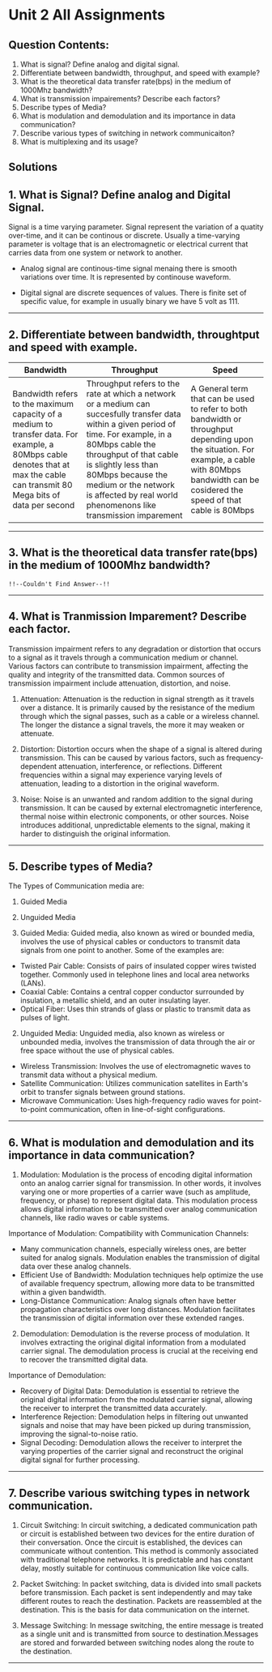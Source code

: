 # Unit 2 All Assignments
## Question Contents:
1. What is signal? Define analog and digital signal.
2. Differentiate between bandwidth, throughput, and speed with example?
3. What is the theoretical data transfer rate(bps) in the medium of 1000Mhz bandwidth?
4. What is transmission impairements? Describe each factors?
5. Describe types of Media?
6. What is modulation and demodulation and its importance in data communication?
7. Describe various types of switching in network communicaiton?
8. What is multiplexing and its usage?

## Solutions
## 1. What is Signal? Define analog and Digital Signal.
Signal is a time varying parameter. Signal represent the variation of a quatity over-time, and it can be continous or discrete. Usually a time-varying parameter is voltage that is an electromagnetic or electrical current that carries data from one system or network to another.

* Analog signal are continous-time signal menaing there is smooth variations over time. It is represented by continouse waveform.

* Digital signal are discrete sequences of values. There is finite set of specific value, for example in usually binary we have 5 volt as 111. 

---

## 2. Differentiate between bandwidth, throughtput and speed with example.
|Bandwidth      |Throughput       |Speed                |
|---------------|-----------------|---------------------|
|Bandwidth refers to the maximum capacity of a medium to transfer data. For example, a 80Mbps cable denotes that at max the cable can transmit 80 Mega bits of data per second|Throughput refers to the rate at which a network or a medium can succesfully transfer data within a given period of time. For example, in a 80Mbps cable the throughput of that cable is slightly less than 80Mbps because the medium or the network is affected by real world phenomenons like transmission imparement| A General term that can be used to refer to both bandwidth or throughput depending upon the situation. For example, a cable with 80Mbps bandwidth can be cosidered the speed of that cable is 80Mbps|

---

## 3. What is the theoretical data transfer rate(bps) in the medium of 1000Mhz bandwidth?
    !!--Couldn't Find Answer--!!

---

## 4. What is Tranmission Imparement? Describe each factor.
Transmission impairment refers to any degradation or distortion that occurs to a signal as it travels through a communication medium or channel. Various factors can contribute to transmission impairment, affecting the quality and integrity of the transmitted data. Common sources of transmission impairment include attenuation, distortion, and noise.

1. Attenuation:
Attenuation is the reduction in signal strength as it travels over a distance. It is primarily caused by the resistance of the medium through which the signal passes, such as a cable or a wireless channel. The longer the distance a signal travels, the more it may weaken or attenuate. 

2. Distortion: 
Distortion occurs when the shape of a signal is altered during transmission. This can be caused by various factors, such as frequency-dependent attenuation, interference, or reflections. Different frequencies within a signal may experience varying levels of attenuation, leading to a distortion in the original waveform.

3. Noise:
Noise is an unwanted and random addition to the signal during transmission. It can be caused by external electromagnetic interference, thermal noise within electronic components, or other sources. Noise introduces additional, unpredictable elements to the signal, making it harder to distinguish the original information.

---

## 5. Describe types of Media?
The Types of Communication media are:
1. Guided Media
2. Unguided Media

1. Guided Media:
Guided media, also known as wired or bounded media, involves the use of physical cables or conductors to transmit data signals from one point to another. Some of the examples are:
* Twisted Pair Cable: Consists of pairs of insulated copper wires twisted together. Commonly used in telephone lines and local area networks (LANs).
* Coaxial Cable: Contains a central copper conductor surrounded by insulation, a metallic shield, and an outer insulating layer.
* Optical Fiber: Uses thin strands of glass or plastic to transmit data as pulses of light.

2. Unguided Media: 
Unguided media, also known as wireless or unbounded media, involves the transmission of data through the air or free space without the use of physical cables.
* Wireless Transmission: Involves the use of electromagnetic waves to transmit data without a physical medium.
* Satellite Communication: Utilizes communication satellites in Earth's orbit to transfer signals between ground stations.
* Microwave Communication: Uses high-frequency radio waves for point-to-point communication, often in line-of-sight configurations.

---

## 6. What is modulation and demodulation and its importance in data communication?
1. Modulation:
Modulation is the process of encoding digital information onto an analog carrier signal for transmission. In other words, it involves varying one or more properties of a carrier wave (such as amplitude, frequency, or phase) to represent digital data. This modulation process allows digital information to be transmitted over analog communication channels, like radio waves or cable systems.

Importance of Modulation:
Compatibility with Communication Channels: 
* Many communication channels, especially wireless ones, are better suited for analog signals. Modulation enables the transmission of digital data over these analog channels.
* Efficient Use of Bandwidth: Modulation techniques help optimize the use of available frequency spectrum, allowing more data to be transmitted within a given bandwidth.
* Long-Distance Communication: Analog signals often have better propagation characteristics over long distances. Modulation facilitates the transmission of digital information over these extended ranges.

2. Demodulation:
Demodulation is the reverse process of modulation. It involves extracting the original digital information from a modulated carrier signal. The demodulation process is crucial at the receiving end to recover the transmitted digital data.

Importance of Demodulation:

* Recovery of Digital Data: Demodulation is essential to retrieve the original digital information from the modulated carrier signal, allowing the receiver to interpret the transmitted data accurately.
* Interference Rejection: Demodulation helps in filtering out unwanted signals and noise that may have been picked up during transmission, improving the signal-to-noise ratio.
* Signal Decoding: Demodulation allows the receiver to interpret the varying properties of the carrier signal and reconstruct the original digital signal for further processing.

---

## 7. Describe various switching types in network communication.
1. Circuit Switching:
In circuit switching, a dedicated communication path or circuit is established between two devices for the entire duration of their conversation. Once the circuit is established, the devices can communicate without contention. This method is commonly associated with traditional telephone networks. It is predictable and has constant delay, mostly suitable for continuous communication like voice calls.

2. Packet Switching:
In packet switching, data is divided into small packets before transmission. Each packet is sent independently and may take different routes to reach the destination. Packets are reassembled at the destination. This is the basis for data communication on the internet.

3. Message Switching:
In message switching, the entire message is treated as a single unit and is transmitted from source to destination.Messages are stored and forwarded between switching nodes along the route to the destination.

---
